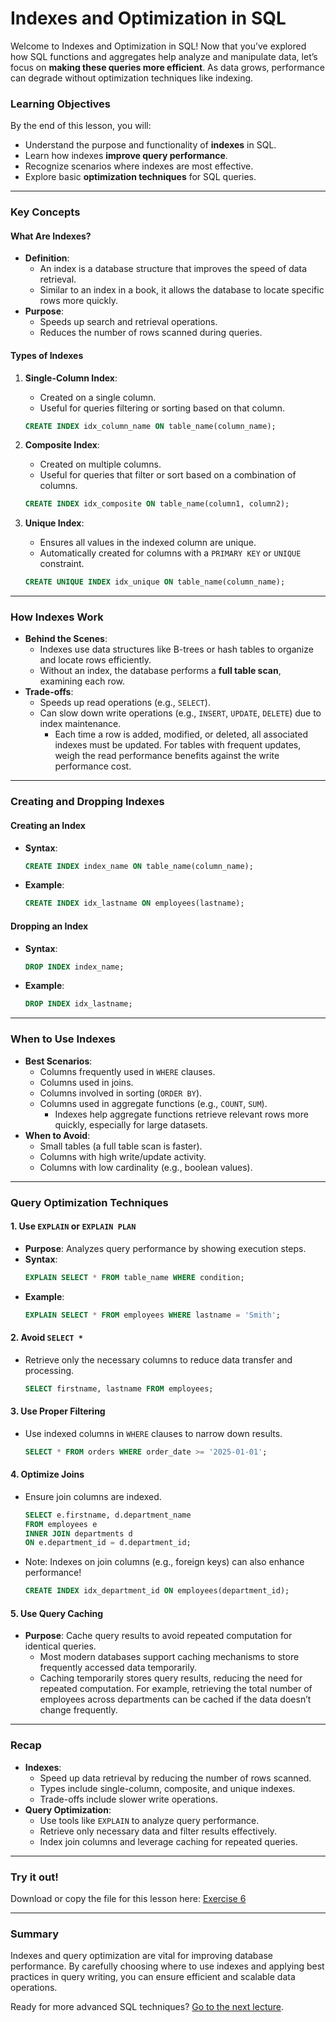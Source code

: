 # Indexes and Optimization in SQL

Welcome to Indexes and Optimization in SQL! Now that you’ve explored how SQL functions and aggregates help analyze and manipulate data, let’s focus on **making these queries more efficient**. As data grows, performance can degrade without optimization techniques like indexing.

### Learning Objectives
By the end of this lesson, you will:
- Understand the purpose and functionality of **indexes** in SQL.
- Learn how indexes **improve query performance**.
- Recognize scenarios where indexes are most effective.
- Explore basic **optimization techniques** for SQL queries.

---

### Key Concepts

#### What Are Indexes?
- **Definition**:
    - An index is a database structure that improves the speed of data retrieval.
    - Similar to an index in a book, it allows the database to locate specific rows more quickly.
- **Purpose**:
    - Speeds up search and retrieval operations.
    - Reduces the number of rows scanned during queries.

#### Types of Indexes
1. **Single-Column Index**:
    - Created on a single column.
    - Useful for queries filtering or sorting based on that column.
    ```sql
    CREATE INDEX idx_column_name ON table_name(column_name);
    ```

2. **Composite Index**:
    - Created on multiple columns.
    - Useful for queries that filter or sort based on a combination of columns.
    ```sql
    CREATE INDEX idx_composite ON table_name(column1, column2);
    ```

3. **Unique Index**:
    - Ensures all values in the indexed column are unique.
    - Automatically created for columns with a `PRIMARY KEY` or `UNIQUE` constraint.
    ```sql
    CREATE UNIQUE INDEX idx_unique ON table_name(column_name);
    ```

---

### How Indexes Work
- **Behind the Scenes**:
    - Indexes use data structures like B-trees or hash tables to organize and locate rows efficiently.
    - Without an index, the database performs a **full table scan**, examining each row.
- **Trade-offs**:
    - Speeds up read operations (e.g., `SELECT`).
    - Can slow down write operations (e.g., `INSERT`, `UPDATE`, `DELETE`) due to index maintenance.
        - Each time a row is added, modified, or deleted, all associated indexes must be updated. For tables with frequent updates, weigh the read performance benefits against the write performance cost.

---

### Creating and Dropping Indexes

#### Creating an Index
- **Syntax**:
    ```sql
    CREATE INDEX index_name ON table_name(column_name);
    ```
- **Example**:
    ```sql
    CREATE INDEX idx_lastname ON employees(lastname);
    ```

#### Dropping an Index
- **Syntax**:
    ```sql
    DROP INDEX index_name;
    ```
- **Example**:
    ```sql
    DROP INDEX idx_lastname;
    ```

---

### When to Use Indexes
- **Best Scenarios**:
    - Columns frequently used in `WHERE` clauses.
    - Columns used in joins.
    - Columns involved in sorting (`ORDER BY`).
    - Columns used in aggregate functions (e.g., `COUNT`, `SUM`).
        - Indexes help aggregate functions retrieve relevant rows more quickly, especially for large datasets.
- **When to Avoid**:
    - Small tables (a full table scan is faster).
    - Columns with high write/update activity.
    - Columns with low cardinality (e.g., boolean values).

---

### Query Optimization Techniques

#### 1. Use `EXPLAIN` or `EXPLAIN PLAN`
- **Purpose**: Analyzes query performance by showing execution steps.
- **Syntax**:
    ```sql
    EXPLAIN SELECT * FROM table_name WHERE condition;
    ```
- **Example**:
    ```sql
    EXPLAIN SELECT * FROM employees WHERE lastname = 'Smith';
    ```

#### 2. Avoid `SELECT *`
- Retrieve only the necessary columns to reduce data transfer and processing.
    ```sql
    SELECT firstname, lastname FROM employees;
    ```

#### 3. Use Proper Filtering
- Use indexed columns in `WHERE` clauses to narrow down results.
    ```sql
    SELECT * FROM orders WHERE order_date >= '2025-01-01';
    ```

#### 4. Optimize Joins
- Ensure join columns are indexed.
    ```sql
    SELECT e.firstname, d.department_name
    FROM employees e
    INNER JOIN departments d
    ON e.department_id = d.department_id;
    ```
- Note: Indexes on join columns (e.g., foreign keys) can also enhance performance!
    ```sql
    CREATE INDEX idx_department_id ON employees(department_id);
    ```

#### 5. Use Query Caching
- **Purpose**: Cache query results to avoid repeated computation for identical queries.
    - Most modern databases support caching mechanisms to store frequently accessed data temporarily.
    - Caching temporarily stores query results, reducing the need for repeated computation. For example, retrieving the total number of employees across departments can be cached if the data doesn’t change frequently.

---

### Recap
- **Indexes**:
    - Speed up data retrieval by reducing the number of rows scanned.
    - Types include single-column, composite, and unique indexes.
    - Trade-offs include slower write operations.
- **Query Optimization**:
    - Use tools like `EXPLAIN` to analyze query performance.
    - Retrieve only necessary data and filter results effectively.
    - Index join columns and leverage caching for repeated queries.

---

### Try it out!
Download or copy the file for this lesson here: [Exercise 6](./Practice-Code/exercise6.sql)

---

### Summary
Indexes and query optimization are vital for improving database performance. By carefully choosing where to use indexes and applying best practices in query writing, you can ensure efficient and scalable data operations. 

Ready for more advanced SQL techniques? [Go to the next lecture](./7.-Going-Forward.md).

